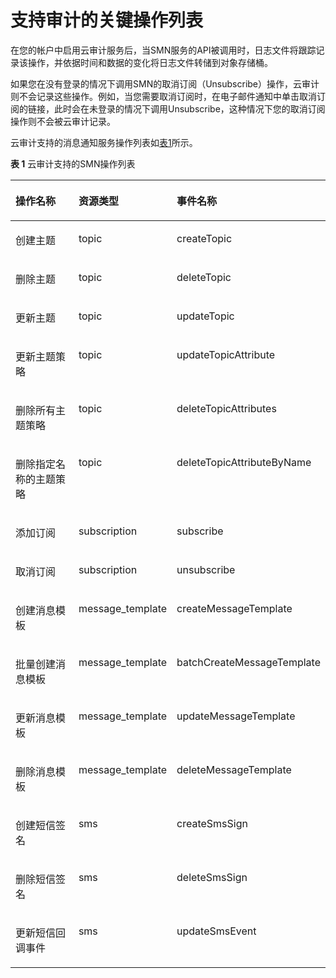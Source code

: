 # 支持审计的关键操作列表<a name="smn_ug_0012"></a>

在您的帐户中启用云审计服务后，当SMN服务的API被调用时，日志文件将跟踪记录该操作，并依据时间和数据的变化将日志文件转储到对象存储桶。

如果您在没有登录的情况下调用SMN的取消订阅（Unsubscribe）操作，云审计则不会记录这些操作。例如，当您需要取消订阅时，在电子邮件通知中单击取消订阅的链接，此时会在未登录的情况下调用Unsubscribe，这种情况下您的取消订阅操作则不会被云审计记录。

云审计支持的消息通知服务操作列表如[表1](#table2434760155120)所示。

**表 1**  云审计支持的SMN操作列表

<a name="table2434760155120"></a>
<table><thead align="left"><tr id="zh-cn_topic_0100240386_row64314438155120"><th class="cellrowborder" valign="top" width="32.6%" id="mcps1.2.4.1.1"><p id="zh-cn_topic_0100240386_p42086993155120"><a name="zh-cn_topic_0100240386_p42086993155120"></a><a name="zh-cn_topic_0100240386_p42086993155120"></a>操作名称</p>
</th>
<th class="cellrowborder" valign="top" width="25.69%" id="mcps1.2.4.1.2"><p id="zh-cn_topic_0100240386_p46895820155120"><a name="zh-cn_topic_0100240386_p46895820155120"></a><a name="zh-cn_topic_0100240386_p46895820155120"></a>资源类型</p>
</th>
<th class="cellrowborder" valign="top" width="41.71%" id="mcps1.2.4.1.3"><p id="zh-cn_topic_0100240386_p40465036155120"><a name="zh-cn_topic_0100240386_p40465036155120"></a><a name="zh-cn_topic_0100240386_p40465036155120"></a>事件名称</p>
</th>
</tr>
</thead>
<tbody><tr id="zh-cn_topic_0100240386_row56442456155120"><td class="cellrowborder" valign="top" width="32.6%" headers="mcps1.2.4.1.1 "><p id="zh-cn_topic_0100240386_p8436249155120"><a name="zh-cn_topic_0100240386_p8436249155120"></a><a name="zh-cn_topic_0100240386_p8436249155120"></a>创建主题</p>
</td>
<td class="cellrowborder" valign="top" width="25.69%" headers="mcps1.2.4.1.2 "><p id="zh-cn_topic_0100240386_p52532121155120"><a name="zh-cn_topic_0100240386_p52532121155120"></a><a name="zh-cn_topic_0100240386_p52532121155120"></a>topic</p>
</td>
<td class="cellrowborder" valign="top" width="41.71%" headers="mcps1.2.4.1.3 "><p id="zh-cn_topic_0100240386_p18974707155935"><a name="zh-cn_topic_0100240386_p18974707155935"></a><a name="zh-cn_topic_0100240386_p18974707155935"></a>createTopic</p>
</td>
</tr>
<tr id="zh-cn_topic_0100240386_row43864299155120"><td class="cellrowborder" valign="top" width="32.6%" headers="mcps1.2.4.1.1 "><p id="zh-cn_topic_0100240386_p63347368155120"><a name="zh-cn_topic_0100240386_p63347368155120"></a><a name="zh-cn_topic_0100240386_p63347368155120"></a>删除主题</p>
</td>
<td class="cellrowborder" valign="top" width="25.69%" headers="mcps1.2.4.1.2 "><p id="zh-cn_topic_0100240386_p16889066155120"><a name="zh-cn_topic_0100240386_p16889066155120"></a><a name="zh-cn_topic_0100240386_p16889066155120"></a>topic</p>
</td>
<td class="cellrowborder" valign="top" width="41.71%" headers="mcps1.2.4.1.3 "><p id="zh-cn_topic_0100240386_p8136046155935"><a name="zh-cn_topic_0100240386_p8136046155935"></a><a name="zh-cn_topic_0100240386_p8136046155935"></a>deleteTopic</p>
</td>
</tr>
<tr id="zh-cn_topic_0100240386_row31207493155120"><td class="cellrowborder" valign="top" width="32.6%" headers="mcps1.2.4.1.1 "><p id="zh-cn_topic_0100240386_p44778982155120"><a name="zh-cn_topic_0100240386_p44778982155120"></a><a name="zh-cn_topic_0100240386_p44778982155120"></a>更新主题</p>
</td>
<td class="cellrowborder" valign="top" width="25.69%" headers="mcps1.2.4.1.2 "><p id="zh-cn_topic_0100240386_p59408927155120"><a name="zh-cn_topic_0100240386_p59408927155120"></a><a name="zh-cn_topic_0100240386_p59408927155120"></a>topic</p>
</td>
<td class="cellrowborder" valign="top" width="41.71%" headers="mcps1.2.4.1.3 "><p id="zh-cn_topic_0100240386_p25598164155935"><a name="zh-cn_topic_0100240386_p25598164155935"></a><a name="zh-cn_topic_0100240386_p25598164155935"></a>updateTopic</p>
</td>
</tr>
<tr id="zh-cn_topic_0100240386_row23891005155120"><td class="cellrowborder" valign="top" width="32.6%" headers="mcps1.2.4.1.1 "><p id="zh-cn_topic_0100240386_p56123262155120"><a name="zh-cn_topic_0100240386_p56123262155120"></a><a name="zh-cn_topic_0100240386_p56123262155120"></a>更新主题策略</p>
</td>
<td class="cellrowborder" valign="top" width="25.69%" headers="mcps1.2.4.1.2 "><p id="zh-cn_topic_0100240386_p65497473155120"><a name="zh-cn_topic_0100240386_p65497473155120"></a><a name="zh-cn_topic_0100240386_p65497473155120"></a>topic</p>
</td>
<td class="cellrowborder" valign="top" width="41.71%" headers="mcps1.2.4.1.3 "><p id="zh-cn_topic_0100240386_p4797422155935"><a name="zh-cn_topic_0100240386_p4797422155935"></a><a name="zh-cn_topic_0100240386_p4797422155935"></a>updateTopicAttribute</p>
</td>
</tr>
<tr id="zh-cn_topic_0100240386_row33256118155120"><td class="cellrowborder" valign="top" width="32.6%" headers="mcps1.2.4.1.1 "><p id="zh-cn_topic_0100240386_p9391008155120"><a name="zh-cn_topic_0100240386_p9391008155120"></a><a name="zh-cn_topic_0100240386_p9391008155120"></a>删除所有主题策略</p>
</td>
<td class="cellrowborder" valign="top" width="25.69%" headers="mcps1.2.4.1.2 "><p id="zh-cn_topic_0100240386_p8468194155120"><a name="zh-cn_topic_0100240386_p8468194155120"></a><a name="zh-cn_topic_0100240386_p8468194155120"></a>topic</p>
</td>
<td class="cellrowborder" valign="top" width="41.71%" headers="mcps1.2.4.1.3 "><p id="zh-cn_topic_0100240386_p7659984155935"><a name="zh-cn_topic_0100240386_p7659984155935"></a><a name="zh-cn_topic_0100240386_p7659984155935"></a>deleteTopicAttributes</p>
</td>
</tr>
<tr id="zh-cn_topic_0100240386_row66406871155120"><td class="cellrowborder" valign="top" width="32.6%" headers="mcps1.2.4.1.1 "><p id="zh-cn_topic_0100240386_p10247493155120"><a name="zh-cn_topic_0100240386_p10247493155120"></a><a name="zh-cn_topic_0100240386_p10247493155120"></a>删除指定名称的主题策略</p>
</td>
<td class="cellrowborder" valign="top" width="25.69%" headers="mcps1.2.4.1.2 "><p id="zh-cn_topic_0100240386_p57829849155120"><a name="zh-cn_topic_0100240386_p57829849155120"></a><a name="zh-cn_topic_0100240386_p57829849155120"></a>topic</p>
</td>
<td class="cellrowborder" valign="top" width="41.71%" headers="mcps1.2.4.1.3 "><p id="zh-cn_topic_0100240386_p14093206155935"><a name="zh-cn_topic_0100240386_p14093206155935"></a><a name="zh-cn_topic_0100240386_p14093206155935"></a>deleteTopicAttributeByName</p>
</td>
</tr>
<tr id="zh-cn_topic_0100240386_row13593683155120"><td class="cellrowborder" valign="top" width="32.6%" headers="mcps1.2.4.1.1 "><p id="zh-cn_topic_0100240386_p27346542155120"><a name="zh-cn_topic_0100240386_p27346542155120"></a><a name="zh-cn_topic_0100240386_p27346542155120"></a>添加订阅</p>
</td>
<td class="cellrowborder" valign="top" width="25.69%" headers="mcps1.2.4.1.2 "><p id="zh-cn_topic_0100240386_p38669833155120"><a name="zh-cn_topic_0100240386_p38669833155120"></a><a name="zh-cn_topic_0100240386_p38669833155120"></a>subscription</p>
</td>
<td class="cellrowborder" valign="top" width="41.71%" headers="mcps1.2.4.1.3 "><p id="zh-cn_topic_0100240386_p6291234155935"><a name="zh-cn_topic_0100240386_p6291234155935"></a><a name="zh-cn_topic_0100240386_p6291234155935"></a>subscribe</p>
</td>
</tr>
<tr id="zh-cn_topic_0100240386_row4585378155120"><td class="cellrowborder" valign="top" width="32.6%" headers="mcps1.2.4.1.1 "><p id="zh-cn_topic_0100240386_p35871332155120"><a name="zh-cn_topic_0100240386_p35871332155120"></a><a name="zh-cn_topic_0100240386_p35871332155120"></a>取消订阅</p>
</td>
<td class="cellrowborder" valign="top" width="25.69%" headers="mcps1.2.4.1.2 "><p id="zh-cn_topic_0100240386_p1025369155120"><a name="zh-cn_topic_0100240386_p1025369155120"></a><a name="zh-cn_topic_0100240386_p1025369155120"></a>subscription</p>
</td>
<td class="cellrowborder" valign="top" width="41.71%" headers="mcps1.2.4.1.3 "><p id="zh-cn_topic_0100240386_p22906846155935"><a name="zh-cn_topic_0100240386_p22906846155935"></a><a name="zh-cn_topic_0100240386_p22906846155935"></a>unsubscribe</p>
</td>
</tr>
<tr id="zh-cn_topic_0100240386_row9296965155120"><td class="cellrowborder" valign="top" width="32.6%" headers="mcps1.2.4.1.1 "><p id="zh-cn_topic_0100240386_p14856696155120"><a name="zh-cn_topic_0100240386_p14856696155120"></a><a name="zh-cn_topic_0100240386_p14856696155120"></a>创建消息模板</p>
</td>
<td class="cellrowborder" valign="top" width="25.69%" headers="mcps1.2.4.1.2 "><p id="zh-cn_topic_0100240386_p32715836155120"><a name="zh-cn_topic_0100240386_p32715836155120"></a><a name="zh-cn_topic_0100240386_p32715836155120"></a>message_template</p>
</td>
<td class="cellrowborder" valign="top" width="41.71%" headers="mcps1.2.4.1.3 "><p id="zh-cn_topic_0100240386_p56093055155935"><a name="zh-cn_topic_0100240386_p56093055155935"></a><a name="zh-cn_topic_0100240386_p56093055155935"></a>createMessageTemplate</p>
</td>
</tr>
<tr id="zh-cn_topic_0100240386_row26198021155120"><td class="cellrowborder" valign="top" width="32.6%" headers="mcps1.2.4.1.1 "><p id="zh-cn_topic_0100240386_p41664963155120"><a name="zh-cn_topic_0100240386_p41664963155120"></a><a name="zh-cn_topic_0100240386_p41664963155120"></a>批量创建消息模板</p>
</td>
<td class="cellrowborder" valign="top" width="25.69%" headers="mcps1.2.4.1.2 "><p id="zh-cn_topic_0100240386_p29425642155120"><a name="zh-cn_topic_0100240386_p29425642155120"></a><a name="zh-cn_topic_0100240386_p29425642155120"></a>message_template</p>
</td>
<td class="cellrowborder" valign="top" width="41.71%" headers="mcps1.2.4.1.3 "><p id="zh-cn_topic_0100240386_p22539455155935"><a name="zh-cn_topic_0100240386_p22539455155935"></a><a name="zh-cn_topic_0100240386_p22539455155935"></a>batchCreateMessageTemplate</p>
</td>
</tr>
<tr id="zh-cn_topic_0100240386_row43565619155120"><td class="cellrowborder" valign="top" width="32.6%" headers="mcps1.2.4.1.1 "><p id="zh-cn_topic_0100240386_p39154279155120"><a name="zh-cn_topic_0100240386_p39154279155120"></a><a name="zh-cn_topic_0100240386_p39154279155120"></a>更新消息模板</p>
</td>
<td class="cellrowborder" valign="top" width="25.69%" headers="mcps1.2.4.1.2 "><p id="zh-cn_topic_0100240386_p65605284155120"><a name="zh-cn_topic_0100240386_p65605284155120"></a><a name="zh-cn_topic_0100240386_p65605284155120"></a>message_template</p>
</td>
<td class="cellrowborder" valign="top" width="41.71%" headers="mcps1.2.4.1.3 "><p id="zh-cn_topic_0100240386_p56700449155935"><a name="zh-cn_topic_0100240386_p56700449155935"></a><a name="zh-cn_topic_0100240386_p56700449155935"></a>updateMessageTemplate</p>
</td>
</tr>
<tr id="zh-cn_topic_0100240386_row44741097155120"><td class="cellrowborder" valign="top" width="32.6%" headers="mcps1.2.4.1.1 "><p id="zh-cn_topic_0100240386_p150220155120"><a name="zh-cn_topic_0100240386_p150220155120"></a><a name="zh-cn_topic_0100240386_p150220155120"></a>删除消息模板</p>
</td>
<td class="cellrowborder" valign="top" width="25.69%" headers="mcps1.2.4.1.2 "><p id="zh-cn_topic_0100240386_p46070259155120"><a name="zh-cn_topic_0100240386_p46070259155120"></a><a name="zh-cn_topic_0100240386_p46070259155120"></a>message_template</p>
</td>
<td class="cellrowborder" valign="top" width="41.71%" headers="mcps1.2.4.1.3 "><p id="zh-cn_topic_0100240386_p62676657155935"><a name="zh-cn_topic_0100240386_p62676657155935"></a><a name="zh-cn_topic_0100240386_p62676657155935"></a>deleteMessageTemplate</p>
</td>
</tr>
<tr id="zh-cn_topic_0100240386_row875737215622"><td class="cellrowborder" valign="top" width="32.6%" headers="mcps1.2.4.1.1 "><p id="zh-cn_topic_0100240386_p474717715185"><a name="zh-cn_topic_0100240386_p474717715185"></a><a name="zh-cn_topic_0100240386_p474717715185"></a>创建短信签名</p>
</td>
<td class="cellrowborder" valign="top" width="25.69%" headers="mcps1.2.4.1.2 "><p id="zh-cn_topic_0100240386_p9258748151835"><a name="zh-cn_topic_0100240386_p9258748151835"></a><a name="zh-cn_topic_0100240386_p9258748151835"></a>sms</p>
</td>
<td class="cellrowborder" valign="top" width="41.71%" headers="mcps1.2.4.1.3 "><p id="zh-cn_topic_0100240386_p12181293151825"><a name="zh-cn_topic_0100240386_p12181293151825"></a><a name="zh-cn_topic_0100240386_p12181293151825"></a>createSmsSign</p>
</td>
</tr>
<tr id="zh-cn_topic_0100240386_row3918013015622"><td class="cellrowborder" valign="top" width="32.6%" headers="mcps1.2.4.1.1 "><p id="zh-cn_topic_0100240386_p3814003815185"><a name="zh-cn_topic_0100240386_p3814003815185"></a><a name="zh-cn_topic_0100240386_p3814003815185"></a>删除短信签名</p>
</td>
<td class="cellrowborder" valign="top" width="25.69%" headers="mcps1.2.4.1.2 "><p id="zh-cn_topic_0100240386_p38741007151835"><a name="zh-cn_topic_0100240386_p38741007151835"></a><a name="zh-cn_topic_0100240386_p38741007151835"></a>sms</p>
</td>
<td class="cellrowborder" valign="top" width="41.71%" headers="mcps1.2.4.1.3 "><p id="zh-cn_topic_0100240386_p21793176151825"><a name="zh-cn_topic_0100240386_p21793176151825"></a><a name="zh-cn_topic_0100240386_p21793176151825"></a>deleteSmsSign</p>
</td>
</tr>
<tr id="zh-cn_topic_0100240386_row3559726115622"><td class="cellrowborder" valign="top" width="32.6%" headers="mcps1.2.4.1.1 "><p id="zh-cn_topic_0100240386_p2101856515185"><a name="zh-cn_topic_0100240386_p2101856515185"></a><a name="zh-cn_topic_0100240386_p2101856515185"></a>更新短信回调事件</p>
</td>
<td class="cellrowborder" valign="top" width="25.69%" headers="mcps1.2.4.1.2 "><p id="zh-cn_topic_0100240386_p56471463151835"><a name="zh-cn_topic_0100240386_p56471463151835"></a><a name="zh-cn_topic_0100240386_p56471463151835"></a>sms</p>
</td>
<td class="cellrowborder" valign="top" width="41.71%" headers="mcps1.2.4.1.3 "><p id="zh-cn_topic_0100240386_p49534062151825"><a name="zh-cn_topic_0100240386_p49534062151825"></a><a name="zh-cn_topic_0100240386_p49534062151825"></a>updateSmsEvent</p>
</td>
</tr>
</tbody>
</table>

